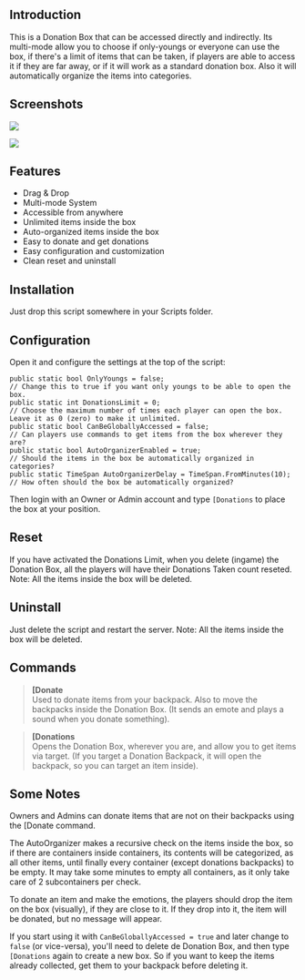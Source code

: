 ## Introduction ##

This is a Donation Box that can be accessed directly and indirectly. Its multi-mode allow you to choose if only-youngs or everyone can use the box, if there's a limit of items that can be taken, if players are able to access it if they are far away, or if it will work as a standard donation box. Also it will automatically organize the items into categories.

## Screenshots ##

![](http://i.imgur.com/nYhnII2.png)

![](http://i.imgur.com/Mn91Jxw.png)

## Features ##

- Drag &amp; Drop
- Multi-mode System
- Accessible from anywhere
- Unlimited items inside the box
- Auto-organized items inside the box
- Easy to donate and get donations
- Easy configuration and customization
- Clean reset and uninstall

## Installation ##

Just drop this script somewhere in your Scripts folder.

## Configuration ##

Open it and configure the settings at the top of the script:

	public static bool OnlyYoungs = false;                                 // Change this to true if you want only youngs to be able to open the box.
	public static int DonationsLimit = 0;                                  // Choose the maximum number of times each player can open the box. Leave it as 0 (zero) to make it unlimited.
	public static bool CanBeGloballyAccessed = false;                      // Can players use commands to get items from the box wherever they are?
	public static bool AutoOrganizerEnabled = true;                        // Should the items in the box be automatically organized in categories?
	public static TimeSpan AutoOrganizerDelay = TimeSpan.FromMinutes(10);  // How often should the box be automatically organized?

Then login with an Owner or Admin account and type `[Donations` to place the box at your position.

## Reset ##

If you have activated the Donations Limit, when you delete (ingame) the Donation Box, all the players will have their Donations Taken count reseted.
Note: All the items inside the box will be deleted.

## Uninstall ##

Just delete the script and restart the server.
Note: All the items inside the box will be deleted.

## Commands ##

> **[Donate**<br/>
Used to donate items from your backpack. Also to move the backpacks inside the Donation Box. (It sends an emote and plays a sound when you donate something).

> **[Donations**<br/>
Opens the Donation Box, wherever you are, and allow you to get items via target. (If you target a Donation Backpack, it will open the backpack, so you can target an item inside).

## Some Notes ##

Owners and Admins can donate items that are not on their backpacks using the [Donate command.

The AutoOrganizer makes a recursive check on the items inside the box, so if there are containers inside containers, its contents will be categorized, as all other items, until finally every container (except donations backpacks) to be empty. It may take some minutes to empty all containers, as it only take care of 2 subcontainers per check.

To donate an item and make the emotions, the players should drop the item on the box (visually), if they are close to it. If they drop into it, the item will be donated, but no message will appear.

If you start using it with `CanBeGloballyAccessed = true` and later change to `false` (or vice-versa), you'll need to delete de Donation Box, and then type `[Donations` again to create a new box. So if you want to keep the items already collected, get them to your backpack before deleting it.